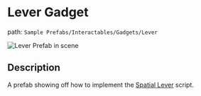 # Lever Gadget

path: `Sample Prefabs/Interactables/Gadgets/Lever`

![Lever Prefab in scene](~/Media/Manual/Gadgets/LeverGadgetScene.png)

## Description
A prefab showing off how to implement the [Spatial Lever](~/Manual/Interaction/SpatialLever.md) script.

